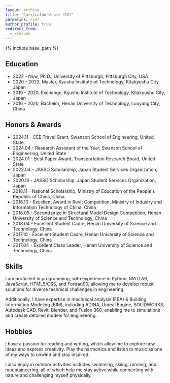 ```yaml
---
layout: archive
title: "Curriculum Vitae (CV)"
permalink: /cv/
author_profile: true
redirect_from:
  - /resume
---
```


{% include base_path %}

Education
------
* 2022 - Now,  Ph.D.,  University of Pittsburgh, Pittsburgh City, USA
* 2020 - 2022, Master, Kyushu Institute of Technology, Kitakyushu City, Japan
* 2019 - 2020, Exchange, Kyushu Institute of Technology, Kitakyushu City, Japan
* 2016 - 2020, Bachelor, Henan University of Technology, Luoyang City, China


Honors & Awards
------
* 2024.11 - CEE Travel Grant, Swanson School of Engineering, United State
* 2024.04 - Research Assistant of the Year, Swanson School of Engineering, United State
* 2024.01 - Best Paper Award, Transportation Research Board, United State
* 2022.04 - JASSO Scholarship, Japan Student Services Organization, Japan
* 2020.10 - JASSO Scholarship, Japan Student Services Organization, Japan
* 2018.11 - National Scholarship, Ministry of Education of the People's Republic of China, China
* 2018.10 - Excellent Award in Revit Competition, Ministry of Industry and Information Technology of China, China
* 2018.05 - Second prize in Structural Model Design Competition, Henan University of Science and Technology, China
* 2018.04 - Excellent Student Cadre, Henan University of Science and Technology, China
* 2017.10 - Excellent Student Cadre, Henan University of Science and Technology, China
* 2017.04 - Excellent Class Leader, Henan University of Science and Technology, China

  
Skills
------
I am proficient in programming, with experience in Python, MATLAB, JavaScript, HTML5/CSS, and Fortran90, allowing me to develop robust solutions for diverse technical challenges in engineering. 

Additionally, I have expertise in mechnical analysis (FEA) & Building Information Modeling (BIM), including ADINA, Unreal Engine, SOLIDWORKS, Autodesk CAD, Revit, Blender, and Fusion 360, enabling me to simulations and create detailed models for engineering.


Hobbies
------
I have a passion for reading and writing, which allow me to explore new ideas and express creativity. Play the harmonica and listen to music as one of my ways to unwind and stay inspired. 

I also enjoy in outdoor activities includes swimming, skiing, running, and mountaineering, all of which help me stay active while connecting with nature and challenging myself physically.

